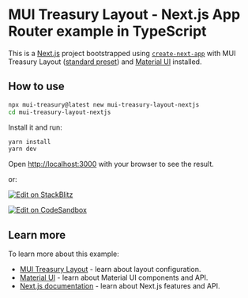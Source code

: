 # MUI Treasury Layout - Next.js App Router example in TypeScript

This is a [Next.js](https://nextjs.org/) project bootstrapped using [`create-next-app`](https://github.com/vercel/next.js/tree/HEAD/packages/create-next-app) with MUI Treasury Layout ([standard preset](https://mui-treasury.com/?path=/story/layout-v6-preset-standard--standard)) and [Material UI](https://mui.com/material-ui/getting-started/) installed.

## How to use

```bash
npx mui-treasury@latest new mui-treasury-layout-nextjs
cd mui-treasury-layout-nextjs
```

Install it and run:

```bash
yarn install
yarn dev
```

Open [http://localhost:3000](http://localhost:3000) with your browser to see the result.

or:

<!-- #default-branch-switch -->

[![Edit on StackBlitz](https://developer.stackblitz.com/img/open_in_stackblitz.svg)](https://stackblitz.com/github/siriwatknp/mui-treasury/tree/master/examples/mui-treasury-layout-nextjs)

[![Edit on CodeSandbox](https://codesandbox.io/static/img/play-codesandbox.svg)](https://codesandbox.io/p/sandbox/github/siriwatknp/mui-treasury/tree/master/examples/mui-treasury-layout-nextjs)

## Learn more

To learn more about this example:

- [MUI Treasury Layout](https://mui-treasury.com/?path=/docs/layout-v6-introduction--docs) - learn about layout configuration.
- [Material UI](https://mui.com/material-ui/getting-started/) - learn about Material UI components and API.
- [Next.js documentation](https://nextjs.org/docs) - learn about Next.js features and API.

